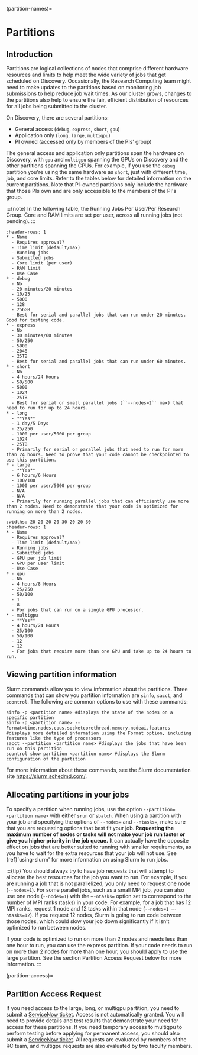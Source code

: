(partition-names)=
# Partitions

<!--{sub}`today`-->

## Introduction

Partitions are logical collections of nodes that comprise different hardware resources and limits to
help meet the wide variety of jobs that get scheduled on Discovery. Occasionally, the Research Computing
team might need to make updates to the partitions based on monitoring job submissions to help reduce job
wait times. As our cluster grows, changes to the partitions also help to ensure the fair, efficient
distribution of resources for all jobs being submitted to the cluster.

On Discovery, there are several partitions:

- General access (`debug`, `express`, `short`, `gpu`)
- Application only (`long`, `large`, `multigpu`)
- PI owned (accessed only by members of the PIs’ group)

The general access and application only partitions span the hardware on Discovery, with `gpu` and `multigpu` spanning the GPUs on Discovery and the other partitions spanning the CPUs.
For example, if you use the `debug` partition you're using the same hardware as `short`, just with different time, job, and core limits. Refer to the tables below for
detailed information on the current partitions. Note that PI-owned partitions only include the hardware that those PIs own and are only accessible to the members of the PI's group.

:::{note}
In the following table, the Running Jobs Per User/Per Research Group. Core and RAM limits are set per user, across all running jobs (not pending).
:::

```{list-table}
:header-rows: 1
* - Name
  - Requires approval?
  - Time limit (default/max)
  - Running jobs
  - Submitted jobs
  - Core limit (per user)
  - RAM limit
  - Use Case
* - debug
  - No
  - 20 minutes/20 minutes
  - 10/25
  - 5000
  - 128
  - 256GB
  - Best for serial and parallel jobs that can run under 20 minutes. Good for testing code.
* - express
  - No
  - 30 minutes/60 minutes
  - 50/250
  - 5000
  - 2048
  - 25TB
  - Best for serial and parallel jobs that can run under 60 minutes.
* - short
  - No
  - 4 hours/24 Hours
  - 50/500
  - 5000
  - 1024
  - 25TB
  - Best for serial or small parallel jobs (``--nodes=2`` max) that need to run for up to 24 hours.
* - long
  - **Yes**
  - 1 day/5 Days
  - 25/250
  - 1000 per user/5000 per group
  - 1024
  - 25TB
  - Primarily for serial or parallel jobs that need to run for more than 24 hours. Need to prove that your code cannot be checkpointed to use this partition.
* - large
  - **Yes**
  - 6 hours/6 Hours
  - 100/100
  - 1000 per user/5000 per group
  - N/A
  - N/A
  - Primarily for running parallel jobs that can efficiently use more than 2 nodes. Need to demonstrate that your code is optimized for running on more than 2 nodes.
```


```{list-table}
:widths: 20 20 20 20 30 20 20 30
:header-rows: 1
* - Name
  - Requires approval?
  - Time limit (default/max)
  - Running jobs
  - Submitted jobs
  - GPU per job limit
  - GPU per user limit
  - Use Case
* - gpu
  - No
  - 4 hours/8 Hours
  - 25/250
  - 50/100
  - 1
  - 8
  - For jobs that can run on a single GPU processor.
* - multigpu
  - **Yes**
  - 4 hours/24 Hours
  - 25/100
  - 50/100
  - 12
  - 12
  - For jobs that require more than one GPU and take up to 24 hours to run.
```

## Viewing partition information

Slurm commands allow you to view information about the partitions. Three commands that can show you partition information are `sinfo`, `sacct`, and `scontrol`. The following are common options to use with these commands:

```
sinfo -p <partition name> #displays the state of the nodes on a specific partition
sinfo -p <partition name> --Format=time,nodes,cpus,socketcorethread,memory,nodeai,features #displays more detailed information using the Format option, including features like the type of processors
sacct --partition <partition name> #displays the jobs that have been run on this partition
scontrol show partition <partition name> #displays the Slurm configuration of the partition
```

For more information about these commands, see the Slurm documentation site <https://slurm.schedmd.com/>.

## Allocating partitions in your jobs

To specify a partition when running jobs, use the option `--partition=<partition name>` with either `srun` or `sbatch`. When using a partition with your job and
specifying the options of `--nodes=` and `--ntasks=`, make sure that you are requesting options that best fit your job. **Requesting the maximum number of nodes or tasks will not make your job run faster or give you higher priority in the job queue.** It can actually have
the opposite effect on jobs that are better suited to running with smaller requirements, as you have to wait for the extra resources that your job will not use. See {ref}`using-slurm' for more information on using Slurm to run jobs.

:::{tip}
You should always try to have job requests that will attempt to allocate the best resources for the job you want to run. For example, if you are running a job that is not parallelized, you only need to request one node (`--nodes=1`). For some parallel jobs, such as a small MPI job, you can also use one node (`--nodes=1`) with the `–-ntasks=` option set to correspond to the number of MPI ranks (tasks) in your code. For example, for a job that has 12 MPI ranks, request 1 node and 12 tasks within that node (`--nodes=1 –-ntasks=12`). If you request 12 nodes, Slurm is going to run code between those nodes, which could slow your job down significantly if it isn’t optimized to run between nodes.

If your code is optimized to run on more than 2 nodes and needs less than one hour to run, you can use the express partition. If your code needs to run on more than 2 nodes for more than one hour, you should apply to use the large partition. See the section Partition Access Request below for more information.
:::

(partition-access)=

## Partition Access Request

If you need access to the large, long, or multigpu partition, you need to submit a [ServiceNow ticket](https://service.northeastern.edu/tech?id=sc_cat_item&sys_id=0c34d402db0b0010a37cd206ca9619b7).
Access is not automatically granted. You will need to provide details and test results that demonstrate your need for access for these partitions.
If you need temporary access to multigpu to perform testing before applying for permanent access,
you should also submit a [ServiceNow ticket](https://service.northeastern.edu/tech?id=sc_cat_item&sys_id=0c34d402db0b0010a37cd206ca9619b7). All requests are evaluated by members of the RC team,
and multigpu requests are also evaluated by two faculty members.
